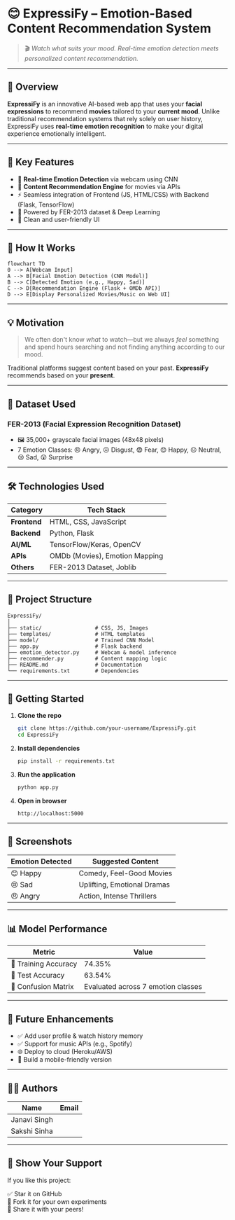 # 😊 ExpressiFy – Emotion-Based Content Recommendation System

> 🎬 *Watch what suits your mood. Real-time emotion detection meets personalized content recommendation.*

---

## 📌 Overview

**ExpressiFy** is an innovative AI-based web app that uses your **facial expressions** to recommend **movies** tailored to your **current mood**. Unlike traditional recommendation systems that rely solely on user history, ExpressiFy uses **real-time emotion recognition** to make your digital experience emotionally intelligent.

---

## 🎯 Key Features

- 🎥 **Real-time Emotion Detection** via webcam using CNN
- 🎵 **Content Recommendation Engine** for movies via APIs
- ⚡ Seamless integration of Frontend (JS, HTML/CSS) with Backend (Flask, TensorFlow)
- 🧠 Powered by FER-2013 dataset & Deep Learning
- 📱 Clean and user-friendly UI

---

## 🧠 How It Works

```mermaid
flowchart TD
0 --> A[Webcam Input]
A --> B[Facial Emotion Detection (CNN Model)]
B --> C[Detected Emotion (e.g., Happy, Sad)]
C --> D[Recommendation Engine (Flask + OMDb API)]
D --> E[Display Personalized Movies/Music on Web UI]
```

---

## 💡 Motivation

> We often don't know *what* to watch—but we always *feel* something and spend hours searching and not finding anything according to our mood.

Traditional platforms suggest content based on your past. **ExpressiFy** recommends based on your **present**.

---

## 🧪 Dataset Used

### FER-2013 (Facial Expression Recognition Dataset)

- 🖼️ 35,000+ grayscale facial images (48x48 pixels)
- 7 Emotion Classes: 😠 Angry, 😖 Disgust, 😨 Fear, 😊 Happy, 😐 Neutral, 😢 Sad, 😲 Surprise

---

## 🛠️ Technologies Used

| Category | Tech Stack |
|----------|------------|
| **Frontend** | HTML, CSS, JavaScript |
| **Backend** | Python, Flask |
| **AI/ML** | TensorFlow/Keras, OpenCV |
| **APIs** | OMDb (Movies), Emotion Mapping |
| **Others** | FER-2013 Dataset, Joblib |

---

## 📂 Project Structure

```
ExpressiFy/
│
├── static/                 # CSS, JS, Images
├── templates/              # HTML templates
├── model/                  # Trained CNN Model
├── app.py                  # Flask backend
├── emotion_detector.py     # Webcam & model inference
├── recommender.py          # Content mapping logic
├── README.md               # Documentation
└── requirements.txt        # Dependencies
```

---

## 🚀 Getting Started

1. **Clone the repo**
   ```bash
   git clone https://github.com/your-username/ExpressiFy.git
   cd ExpressiFy
   ```

2. **Install dependencies**
   ```bash
   pip install -r requirements.txt
   ```

3. **Run the application**
   ```bash
   python app.py
   ```

4. **Open in browser**
   ```
   http://localhost:5000
   ```

---

## 📸 Screenshots

| Emotion Detected | Suggested Content |
|------------------|-------------------|
| 😊 Happy          | Comedy, Feel-Good Movies |
| 😢 Sad            | Uplifting, Emotional Dramas |
| 😠 Angry          | Action, Intense Thrillers |

---

## 📊 Model Performance

| Metric | Value |
|--------|-------|
| 🎯 Training Accuracy | 74.35% |
| 🧪 Test Accuracy     | 63.54% |
| 🧾 Confusion Matrix  | Evaluated across 7 emotion classes |

---

## 🚀 Future Enhancements

- ✅ Add user profile & watch history memory
- ✅ Support for music APIs (e.g., Spotify)
- 🌐 Deploy to cloud (Heroku/AWS)
- 📱 Build a mobile-friendly version

---

## 👩‍💻 Authors

| Name | Email |
|------|-------|
| Janavi Singh |
| Sakshi Sinha | 

---

## 🌟 Show Your Support

If you like this project:

✅ Star it on GitHub  
🍴 Fork it for your own experiments  
📢 Share it with your peers!
